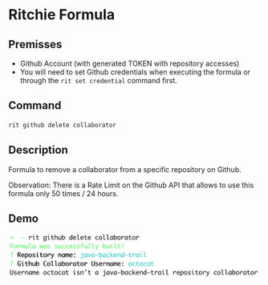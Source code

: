 # Ritchie Formula

## Premisses

- Github Account (with generated TOKEN with repository accesses)
- You will need to set Github credentials when executing the formula or through the `rit set credential` command first.

## Command

```bash
rit github delete collaborator
```

## Description

Formula to remove a collaborator from a specific repository on Github.

Observation: There is a Rate Limit on the Github API that allows to use this formula only 50 times / 24 hours.

## Demo

<img class="special-img-class" src="/docs/img/rit-github-delete-collaborator.png"/>
